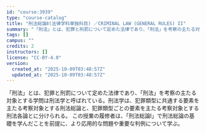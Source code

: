```yaml
---
id: "course:3939"
type: "course-catalog"
title: "刑法総論Ⅱ(法律学科単独科目) ／CRIMINAL LAW (GENERAL RULES) II"
summary: "「刑法」とは、犯罪と刑罰について定めた法律であり、「刑法」を考察の主たる対象とする学問は刑法学と呼ばれている。刑法学は、犯罪類型に共通する要素を主たる考察対象とする刑法総論と、犯罪類型ごとの要素を主たる考察対象とする刑法各論とに分けられる。…"
tags: []
campus: ""
credits: 2
instructors: []
license: "CC-BY-4.0"
version:
  created_at: "2025-10-09T03:48:57Z"
  updated_at: "2025-10-09T03:48:57Z"
---
```

「刑法」とは、犯罪と刑罰について定めた法律であり、「刑法」を考察の主たる対象とする学問は刑法学と呼ばれている。刑法学は、犯罪類型に共通する要素を主たる考察対象とする刑法総論と、犯罪類型ごとの要素を主たる考察対象とする刑法各論とに分けられる。 この授業の履修者は、「刑法総論Ⅰ」で刑法総論の基礎を学んだことを前提に、より応用的な問題や重要な判例について学ぶ。

